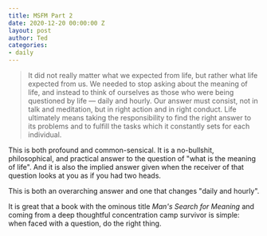 ```yaml
---
title: MSFM Part 2
date: 2020-12-20 00:00:00 Z
layout: post
author: Ted
categories:
- daily
---
```


> It did not really matter what we expected from life, but rather what life expected from us. We needed to stop asking about the meaning of life, and instead to think of ourselves as those who were being questioned by life — daily and hourly. Our answer must consist, not in talk and meditation, but in right action and in right conduct. Life ultimately means taking the responsibility to find the right answer to its problems and to fulfill the tasks which it constantly sets for each individual.

This is both profound and common-sensical. It is a no-bullshit, philosophical, and practical answer to the question of "what is the meaning of life". And it is also the implied answer given when the receiver of that question looks at you as if you had two heads.

This is both an overarching answer and one that changes "daily and hourly". 

It is great that a book with the ominous title *Man's Search for Meaning* and coming from a deep thoughtful concentration camp survivor is simple: when faced with a question, do the right thing.
